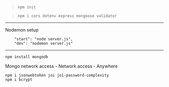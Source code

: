 

> `npm init`

> `npm i cors dotenv express mongoose validator`

----
Nodemon setup
```
    "start": "node server.js",
    "dev": "nodemon server.js"
```
----



`npm install mongodb`

Mongo network access  - 
Network access - Anywhere 

```
npm i jsonwebtoken joi joi-password-complexity
npm i bcrypt
```

